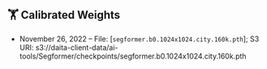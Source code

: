 ## 🏋️ Calibrated Weights

- November 26, 2022 – File: [`segformer.b0.1024x1024.city.160k.pth`]; S3 URI: s3://daita-client-data/ai-tools/Segformer/checkpoints/segformer.b0.1024x1024.city.160k.pth
